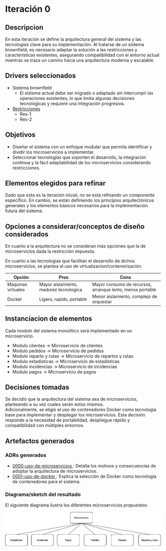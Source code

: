 # Iteración 0

## Descripcion
En esta iteración se define la arquitectura general del sistema y las tecnologías clave para su implementación. Al tratarse de un sistema brownfield, es necesario adaptar la solución a las restricciones y características existentes, asegurando compatibilidad con el entorno actual mientras se traza un camino hacia una arquitectura moderna y escalable.

## Drivers seleccionados
- Sistema brownfield
    - El sistema actual debe ser migrado o adaptado sin interrumpir las operaciones existentes, lo que limita algunas decisiones tecnológicas y requiere una integración progresiva.
- [Restricciones](/docs/restricciones.md)
    - Res-1
    - Res-2

## Objetivos
- Diseñar el sistema con un enfoque modular que permita identificar y dividir los microservicios a implementar.
- Seleccionar tecnologías que soporten el desarrollo, la integración continua y la fácil adaptabilidad de los microservicios considerando restricciones.

## Elementos elegidos para refinar
Dado que esta es la iteración inicial, no se está refinando un componente específico. En cambio, se están definiendo los principios arquitectónicos generales y los elementos básicos necesarios para la implementación futura del sistema.

## Opciones a considerar/conceptos de diseño considerados
En cuanto a la arquitectura no se consideran más opciones que la de microservicios dada la restricción impuesta.

En cuanto a las tecnologias que facilitan el desarrollo de dichos microservicios, se plantea el uso de virtualizacion/contenerización.

| Opción | Pros | Cons |
| --- | --- | --- |
| Maquinas virtuales | Mayor aislamiento, madurez tecnologica | Mayor consumo de recursos, arranque lento, menos portable |
| Docker | Ligero, rapido, portable | Menor aislamiento, complejo de orquestar |

## Instanciacion de elementos
Cada modulo del sistema monolítico será implementado en un microservicio. 

- Modulo clientes → Microservicio de clientes
- Modulo pedidos → Microservicio de pedidos
- Modulo reparto y rutas → Microservicio de repartos y rutas
- Modulo estadísticas → Microservicio de estadísticas
- Modulo incidencias → Microservicio de incidencias
- Modulo pagos → Microservicio de pagos

## Decisiones tomadas
Se decidió que la arquitectura del sistema sea de microservicios, planteando a su vez cuales serán estos mismos.  
Adicionalmente, se eligió el uso de contenedores Docker como tecnología base para implementar y desplegar los microservicios. Esta decisión responde a la necesidad de portabilidad, despliegue rápido y compatibilidad con múltiples entornos.

## Artefactos generados

### ADRs generados
- [ 0000-uso-de-microservicios ](/docs/decisions/0000-uso-de-microservicios%20.md): Detalla los motivos y consecuencias de adoptar la arquitectura de microservicios.
- [ 0001-uso-de-docker ](/docs/decisions/0001-uso-de-docker.md): Explica la selección de Docker como tecnología de contenedores para el sistema.

### Diagrama/sketch del resultado
El siguiente diagrama ilustra los diferentes microservicios propuestos:

![image](/docs/resources/microservicios.png)